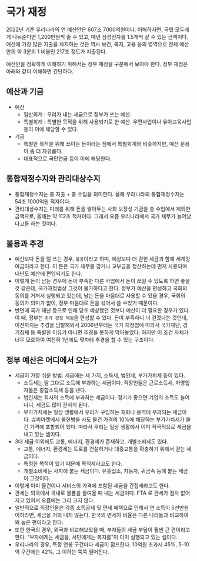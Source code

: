 # 국가 재정

2022년 기준 우리나라의 연 예산안은 607조 7000억원이다. 이해하자면, 국민 모두에게 나눠준다면 1,200만원씩 줄 수 있고, 매년 삼성전자를 1.5개씩 살 수 있는 금액이다. 예산에 가장 많은 지출을 차지하는 것은 역시 보건, 복지, 고용 등의 영역으로 전체 예산안의 약 3분의 1 비율인 217조 정도가 지출된다.

예산안을 정확하게 이해하기 위해서는 정부 재정을 구분해서 보아야 한다. 정부 재정은 아래와 같이 이해하면 간단하다.



## 예산과 기금

* 예산
  * 일반회계 : 우리가 내는 세금으로 정부가 쓰는 예산.
  * 특별회계 : 특별한 목적을 위해 사용되기로 한 예산. 우편사업이나 유아교육사업 등이 이에 해당할 수 있다.
* 기금
  * 특별한 목적을 위해 쓰이는 돈이라는 점에서 특별회계와 비슷하지만, 예산 운용이 좀 더 자유롭다.
  * 대표적으로 국민연금 등이 이에 해당한다.



## 통합재정수지와 관리대상수지

* 통합재정수지는 총 지출 + 총 수입을 의미한다. 올해 우리나라의 통합재정수지는 54조 1000억원 적자이다.
* 관리대상수지는 미래를 위해 돈을 쌓아두는 사회 보장성 기금을 총 수입에서 제외한 금액으로, 올해는 약 112조 적자이다. 그래서 요즘 우리나라에서 국가 채무가 늘어났다고들 하는 것이다.



## 불용과 추경

* 예산보다 돈을 덜 쓰는 경우, `불용`이라고 하며, 예상보다 더 걷힌 세금과 함께 세계잉여금이라고 한다. 이 돈은 국가 채무를 갚거나 교부금을 정산하는데 먼저 사용되며 내년도 예산에 편입되기도 한다.
* 이렇게 돈이 남는 경우에 돈이 부족한 다른 사업에서 돈이 쓰일 수 있도록 하면 좋을 것 같은데, 국가재정법상 그것이 불가하다고 한다. 정부가 예산을 편성하고 국회의 동의를 거쳐서 실행되고 있는데, 남는 돈을 마음대로 사용할 수 있을 경우, 국회의 동의가 의미가 없이, 정부 마음대로 돈을 섞어서 쓸 수있기 때문이다.
* 반면에 국가 재난 등으로 인해 당초 예상했던 것보다 예산이 더 필요한 경우가 있다. 이 때, 정부는 `추가 경정 재원`을 편성할 수 있다. 돈이 부족하니 더 걷겠다는 것인데, 이전까지는 추경을 남발해와서 2006년부터는 국가 재정법에 따라서 국가재난, 경기침체 등 특별한 이유가 아니면 추경을 못하게 막아놓았다. 하지만 이 조건 자체가 너무 모호하여 여전히 1년에도 몇차례 추경을 할 수 있는 구조이다.



## 정부 예산은 어디에서 오는가

* 세금이 가장 쉬운 방법. 세금에는 세 가지, 소득세, 법인세, 부가가치세 등이 있다.
  * 소득세는 말 그대로 소득에 부과하는 세금이다. 직장인들은 근로소득세, 자영업자들은 종합소득세 등을 낸다.
  * 법인세는 회사의 소득에 부과하는 세금이다. 경기가 좋으면 기업의 소득도 늘어나니, 세금도 많이 걷히게 된다.
  * 부가가치세는 일상 생활에서 우리가 구입하는 재화나 용역에 부과되는 세금이다. 슈퍼마켓에서 물한병을 사도 물건 가격의 10%에 해당하는 부가가치세가 물건 가격에 포함되어 있다. 따라서 우리는 일상 생활에서 이미 적극적으로 세금을 내고 있는 셈이다.
* 3대 세금 이외에도 교통, 에너지, 환경세가 존재하고, 개별소비세도 있다.
  * 교통, 에너지, 환경세는 도로를 건설하거나 대중교통을 확충하기 위해서 걷는 세금이다.
  * 특정한 목적이 있기 때문에 목적세라고도 한다.
  * 개별소비세는 사치에 붙는 세금이다. 유흥업소, 자동차, 귀금속 등에 붙는 세금이 그것이다.
* 이렇게 이미 물건이나 서비스의 가격에 포함된 세금을 간접세라고도 한다.
* 관세는 외국에서 국내로 물품을 들여올 때 내는 세금이다. FTA 로 관세가 점차 없어지고 있어서 요즘에는 그리 크지 않다.
* 일반적으로 직장인들은 각종 소득공제 및 면세 혜택으로 인해서 연 소득이 5천만원 이하라면, 세금을 거의 내지 않는다. 한국의 면세자 비율은 다른 나라들과 비교하여 꽤 높은 편이라고 한다.
* 또한 한국의 경우, 외국과 비교해보았을 때, 부자들의 세금 부담이 훨씬 큰 편이라고 한다. “부자에게는 세금을, 서민에게는 복지를”이 이미 실행되고 있는 셈이다.
* 우리나라의 경우, 특정 연봉 구간마다 세금이 점프한다. 10억원 초과시 45%, 5-10억 구간에는 42%, 그 이하는 뚝뚝 떨어진다.
